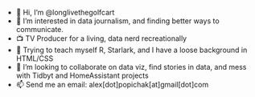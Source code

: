 - 👋 Hi, I’m @longlivethegolfcart
- 👀 I’m interested in data journalism, and finding better ways to communicate.
- 📺 TV Producer for a living, data nerd recreationally
- 🌱 Trying to teach myself R, Starlark, and I have a loose background in HTML/CSS
- 💞️ I’m looking to collaborate on data viz, find stories in data, and mess with Tidbyt and HomeAssistant projects
- 📫 Send me an email: alex[dot]popichak[at]gmail[dot]com

<!---
longlivethegolfcart/longlivethegolfcart is a ✨ special ✨ repository because its `README.md` (this file) appears on your GitHub profile.
You can click the Preview link to take a look at your changes.
--->
